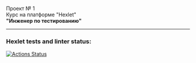 Проект № 1</br>
Курс на платформе "Hexlet"</br>
__"Инженер по тестированию"__
***





### Hexlet tests and linter status:
[![Actions Status](https://github.com/RemoSet/qa-engineer-project-84/workflows/hexlet-check/badge.svg)](https://github.com/RemoSet/qa-engineer-project-84/actions)
